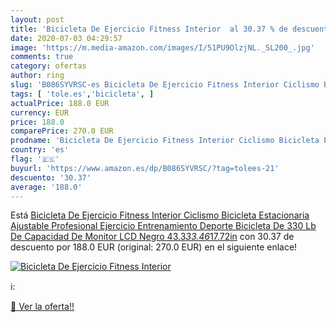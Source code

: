```yaml
---
layout: post
title: 'Bicicleta De Ejercicio Fitness Interior  al 30.37 % de descuento'
date: 2020-07-03 04:29:57
image: 'https://m.media-amazon.com/images/I/51PU9OlzjNL._SL200_.jpg'
comments: true
category: ofertas
author: ring
slug: 'B086SYVRSC-es Bicicleta De Ejercicio Fitness Interior Ciclismo Bicicleta...'
tags: [ 'tole.es','bicicleta', ]
actualPrice: 188.0 EUR
currency: EUR
price: 188.0
comparePrice: 270.0 EUR
prodname: 'Bicicleta De Ejercicio Fitness Interior Ciclismo Bicicleta Estacionaria Ajustable Profesional Ejercicio Entrenamiento Deporte Bicicleta De 330 Lb De Capacidad De Monitor LCD  Negro 43.3*33.46*17.72in'
country: 'es'
flag: '🇪🇸'
buyurl: 'https://www.amazon.es/dp/B086SYVRSC/?tag=tolees-21'
descuento: '30.37'
average: '188.0'
---
```


Está [Bicicleta De Ejercicio Fitness Interior Ciclismo Bicicleta Estacionaria Ajustable Profesional Ejercicio Entrenamiento Deporte Bicicleta De 330 Lb De Capacidad De Monitor LCD  Negro 43.3*33.46*17.72in](https://www.amazon.es/dp/B086SYVRSC/?tag=tolees-21) con 30.37 de descuento por 188.0 EUR (original: 270.0 EUR) en el siguiente enlace!

[![Bicicleta De Ejercicio Fitness Interior ](https://m.media-amazon.com/images/I/51PU9OlzjNL._SL200_.jpg)](https://www.amazon.es/dp/B086SYVRSC/?tag=tolees-21)

ℹ️:


[🛒 Ver la oferta!!](https://www.amazon.es/dp/B086SYVRSC/?tag=tolees-21)
